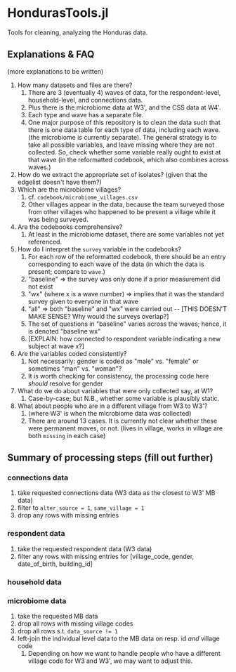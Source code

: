 # HondurasTools.jl
Tools for cleaning, analyzing the Honduras data.

## Explanations & FAQ

(more explanations to be written)

1. How many datasets and files are there?
   1. There are 3 (eventually 4) waves of data, for the respondent-level, household-level, and connections data.
   2. Plus there is the microbiome data at W3', and the CSS data at W4'.
   3. Each type and wave has a separate file.
   4. One major purpose of this repository is to clean the data such that there is one data table for each type of data, including each wave. (the microbiome is currently separate). The general strategy is to take all possible variables, and leave missing where they are not collected. So, check whether some variable really ought to exist at that wave (in the reformatted codebook, which also combines across waves.)
2. How do we extract the appropriate set of isolates? (given that the edgelist doesn't have them?)
3. Which are the microbiome villages?
   1. cf. `codebook/microbiome_villages.csv`
   2. Other villages appear in the data, because the team surveyed those from other villages who happened to be present a village while it was being surveyed.
4. Are the codebooks comprehensive?
   1. At least in the microbiome dataset, there are some variables not yet referenced.
5. How do I interpret the `survey` variable in the codebooks?
   1. For each row of the reformatted codebook, there should be an entry corresponding to each wave of the data (in which the data is present; compare to `wave`.)
   2. "baseline" => the survey was only done if a prior measurement did not exist
   3. "wx" (where x is a wave number) => implies that it was the standard survey given to everyone in that wave
   4. "all" => both "baseline" and "wx" were carried out -- [THIS DOESN'T MAKE SENSE? Why would the surveys overlap?]
   5. The set of questions in "baseline" varies across the waves; hence, it is denoted "baseline wx"
   6. [EXPLAIN: how connected to respondent variable indicating a new subject at wave x?]
6. Are the variables coded consistently?
   1. Not necessarily: gender is coded as "male" vs. "female" or sometimes "man" vs. "woman"?
   2. It is worth checking for consistency, the processing code here *should* resolve for gender
7. What do we do about variables that were only collected say, at W1?
   1. Case-by-case; but N.B., whether some variable is plausibly static.
8. What about people who are in a different village from W3 to W3'?
   1. (where W3' is when the microbiome data was collected)
   2. There are around 13 cases. It is currently not clear whether these were permanent moves, or not. (lives in village, works in village are both `missing` in each case)

## Summary of processing steps (fill out further)

### connections data

1. take requested connections data (W3 data as the closest to W3' MB data)
2. filter to `alter_source = 1`, `same_village = 1`
3. drop any rows with missing entries

### respondent data

1. take the requested respondent data (W3 data)
2. filter any rows with missing entries for [village_code, gender, date_of_birth, building_id]

### household data

### microbiome data
1. take the requested MB data
2. drop all rows with missing village codes
3. drop all rows s.t. `data_source != 1`
4. left-join the individual level data  to the MB data on resp. id *and* village code
   1. Depending on how we want to handle people who have a different village code for W3 and W3', we may want to adjust this.
